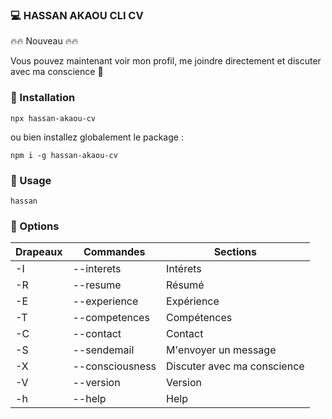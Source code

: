 ### :computer: HASSAN AKAOU CLI CV 

🔥🔥 Nouveau 🔥🔥

Vous pouvez maintenant voir mon profil, me joindre directement et discuter avec ma conscience 🤯

### :gem: Installation 

```shell
npx hassan-akaou-cv
```

ou bien installez globalement le package :

```shell
npm i -g hassan-akaou-cv
```


### :gem: Usage 

```shell
hassan
```

### :gem: Options 

| Drapeaux  | Commandes                   | Sections                   |
| --------- | --------------------------- |--------------------------- |
| -I        | --interets                  | Intérets                   |
| -R        | --resume                    | Résumé                     |
| -E        | --experience                | Expérience                 |
| -T        | --competences               | Compétences                |
| -C        | --contact                   | Contact                    |
| -S        | --sendemail                 | M'envoyer un message       |
| -X        | --consciousness             | Discuter avec ma conscience|
| -V        | --version                   | Version                    |
| -h        | --help                      | Help                       |

